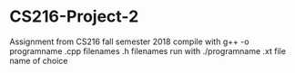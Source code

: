 # CS216-Project-2
Assignment from CS216 fall semester 2018
compile with g++ -o programname .cpp filenames .h filenames
run with ./programname .xt file name of choice
